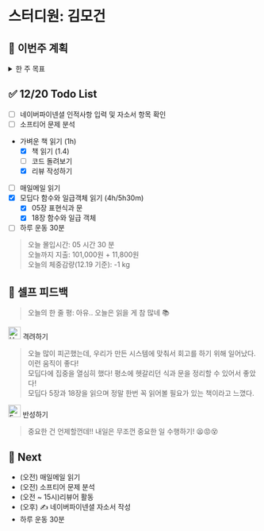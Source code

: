 # 스터디원: 김모건

## 🚀 이번주 계획

<details>
  <summary>한 주 목표</summary>

      - (0/2) 지원 제출 (네이버파이넨셜, 캐치테이블 지원)
      - (2/2) 커리어 랠리 미션 수행
      - (3/6) 리뷰어 활동하기
      - (0/6) Softeer 문제 분석
      - (3/6) 하루 운동 30분
      - 이번 주 총 지출: 101,000 원

> 평균 달성률 00 %

</details>

## ✅ 12/20 Todo List

- [ ] 네이버파이넨셜 인적사항 입력 및 자소서 항목 확인
- [ ] 소프티어 문제 분석
- 가벼운 책 읽기 (1h)
  - [x] 책 읽기 (1.4)
  - [ ] 코드 돌려보기
  - [x] 리뷰 작성하기
- [ ] 매일메일 읽기
- [x] 모딥다 함수와 일급객체 읽기 (4h/5h30m)
  - [x] 05장 표현식과 문
  - [x] 18장 함수와 일급 객체
- [ ] 하루 운동 30분

> 오늘 몰입시간: 05 시간 30 분<br>
> 오늘까지 지출: 101,000원 + 11,800원 <br>
> 오늘의 체중감량(12.19 기준): -1 kg

## 🎉 셀프 피드백

> 오늘의 한 줄 평: 아유.. 오늘은 읽을 게 참 많네 📚

<img src="https://raw.githubusercontent.com/Tarikul-Islam-Anik/Animated-Fluent-Emojis/master/Emojis/Smilies/Hugging%20Face.png" alt="Hugging Face" width="25" height="25"> 격려하기</img>

> 오늘 많이 피곤했는데, 우리가 만든 시스템에 맞춰서 회고를 하기 위해 일어났다. 이런 움직이 좋다!<br>
> 모딥다에 집중을 열심히 했다! 평소에 헷갈리던 식과 문을 정리할 수 있어서 좋았다! <br>
> 모딥다 5장과 18장을 읽으며 정말 한번 꼭 읽어볼 필요가 있는 책이라고 느꼈다. <br>

<img src="https://raw.githubusercontent.com/Tarikul-Islam-Anik/Animated-Fluent-Emojis/master/Emojis/Smilies/Face%20with%20Monocle.png" alt="Face with Monocle" width="25" height="25"> 반성하기</img>

> 중요한 건 언제할껀데!! 내일은 무조껀 중요한 일 수행하기! 😫😡😵<br>

## 🌱 Next

- (오전) 매일메일 읽기
- (오전) 소프티어 문제 분석
- (오전 ~ 15시)리뷰어 활동
- (오후) ✍️ 네이버파이넨셜 자소서 작성
- 하루 운동 30분
